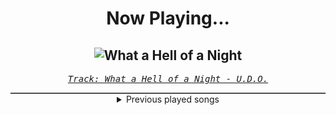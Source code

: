 <div align="center"> 
<h1>Now Playing...</h1>

![What a Hell of a Night](https://i.scdn.co/image/ab67616d00001e0271d1acc7120e2ea0f14932c0)
--
_<samp><a href="https://open.spotify.com/track/0tGnV16VUYhBYIqdKlaYs1">Track: What a Hell of a Night - U.D.O.</a></samp>_

<div style="border: 1px #4B5054 solid"></div>
<details>
  <summary>
    Previous played songs
  </summary>
  <table>
    <thead>
      <tr>
        <th>
          Artist
        </th>
        <th>
          Song
        </th>
        <th>
          Link
        </th>
      </tr>
    </thead>
    <tbody>
      <tr><td>U.D.O.</td><td>What a Hell of a Night</td><td><a href="https://open.spotify.com/track/0tGnV16VUYhBYIqdKlaYs1">https://open.spotify.com/track/0tGnV16VUYhBYIqdKlaYs1</a></td></tr><tr><td>Autograph</td><td>Feels so Good</td><td><a href="https://open.spotify.com/track/0uH6e8egulYJv3Jgq6ryN9">https://open.spotify.com/track/0uH6e8egulYJv3Jgq6ryN9</a></td></tr><tr><td>Our Last Night</td><td>Unholy</td><td><a href="https://open.spotify.com/track/1QposYqMrnrYKWRUqQT1WW">https://open.spotify.com/track/1QposYqMrnrYKWRUqQT1WW</a></td></tr><tr><td>Harakiri for the Sky</td><td>Homecoming: Denied!</td><td><a href="https://open.spotify.com/track/2H4wZVd1E2sk3QJzpICiIM">https://open.spotify.com/track/2H4wZVd1E2sk3QJzpICiIM</a></td></tr><tr><td>Korpiklaani</td><td>Crystallomancy</td><td><a href="https://open.spotify.com/track/2zuNM2IlY5ScXmgB5yCKX5">https://open.spotify.com/track/2zuNM2IlY5ScXmgB5yCKX5</a></td></tr><tr><td>Kim Dracula</td><td>Drown</td><td><a href="https://open.spotify.com/track/2jPqRiw1kJvxDKIibCPhHu">https://open.spotify.com/track/2jPqRiw1kJvxDKIibCPhHu</a></td></tr><tr><td>Caleb Hyles</td><td>Idolize</td><td><a href="https://open.spotify.com/track/4DTbYTwtvn6ibnpeXV8tIR">https://open.spotify.com/track/4DTbYTwtvn6ibnpeXV8tIR</a></td></tr><tr><td>Korn</td><td>Worst Is On Its Way [Feat. Danny Brown & Meechy Darko] - HEALTH Remix</td><td><a href="https://open.spotify.com/track/6m5bseSyKNEasHC6y49fgX">https://open.spotify.com/track/6m5bseSyKNEasHC6y49fgX</a></td></tr><tr><td>BABYMETAL</td><td>Monochrome</td><td><a href="https://open.spotify.com/track/2Rw6wkd0q3LXx5xsdjLs1P">https://open.spotify.com/track/2Rw6wkd0q3LXx5xsdjLs1P</a></td></tr><tr><td>Unlike Pluto</td><td>Drown Me</td><td><a href="https://open.spotify.com/track/48XTpfKcCq17EpDLBKHmK3">https://open.spotify.com/track/48XTpfKcCq17EpDLBKHmK3</a></td></tr><tr><td>Disturbed</td><td>Bad Man</td><td><a href="https://open.spotify.com/track/0CGyintEvK6qL0BPvQWZ37">https://open.spotify.com/track/0CGyintEvK6qL0BPvQWZ37</a></td></tr><tr><td>Caleb Hyles</td><td>Idolize</td><td><a href="https://open.spotify.com/track/4DTbYTwtvn6ibnpeXV8tIR">https://open.spotify.com/track/4DTbYTwtvn6ibnpeXV8tIR</a></td></tr><tr><td>Caleb Hyles</td><td>Idolize</td><td><a href="https://open.spotify.com/track/4DTbYTwtvn6ibnpeXV8tIR">https://open.spotify.com/track/4DTbYTwtvn6ibnpeXV8tIR</a></td></tr><tr><td>Krypy</td><td>MONEY IN THE AIR</td><td><a href="https://open.spotify.com/track/6AhEIoffDdPlVTXZp93roh">https://open.spotify.com/track/6AhEIoffDdPlVTXZp93roh</a></td></tr><tr><td>Atreyu</td><td>Blow</td><td><a href="https://open.spotify.com/track/1QQPdR1BYLoZyYe8C8XW9C">https://open.spotify.com/track/1QQPdR1BYLoZyYe8C8XW9C</a></td></tr><tr><td>Sonic Syndicate</td><td>Turn It Up</td><td><a href="https://open.spotify.com/track/6wvAaVbRjYjxzjeA4B1Ep4">https://open.spotify.com/track/6wvAaVbRjYjxzjeA4B1Ep4</a></td></tr><tr><td>Hollywood Undead</td><td>Been To Hell</td><td><a href="https://open.spotify.com/track/1e2BN9Ct6DDIthkLSDYgnu">https://open.spotify.com/track/1e2BN9Ct6DDIthkLSDYgnu</a></td></tr><tr><td>Killswitch Engage</td><td>Holy Diver</td><td><a href="https://open.spotify.com/track/3a9urnht8HvfFzPwd0ipx6">https://open.spotify.com/track/3a9urnht8HvfFzPwd0ipx6</a></td></tr><tr><td>Mushroomhead</td><td>Sun Doesn't Rise</td><td><a href="https://open.spotify.com/track/24CeaRaJHiMKFAVZTCu8Y0">https://open.spotify.com/track/24CeaRaJHiMKFAVZTCu8Y0</a></td></tr><tr><td>Rob Zombie</td><td>Superbeast</td><td><a href="https://open.spotify.com/track/4eNnMvUrSu2TRpySjVC0Pv">https://open.spotify.com/track/4eNnMvUrSu2TRpySjVC0Pv</a></td></tr>
    </tbody>
  </table>
</details>

</div>
